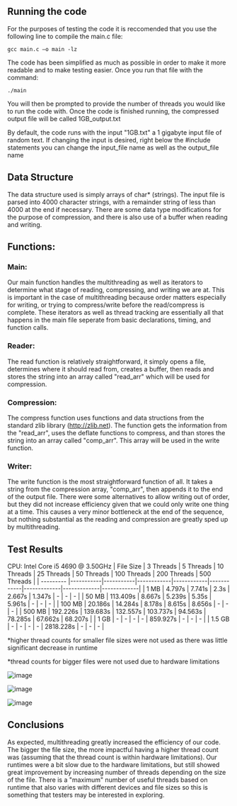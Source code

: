 ## Running the code
For the purposes of testing the code it is reccomended that you use the following line to compile the main.c file:

```gcc main.c –o main -lz```

The code has been simplified as much as possible in order to make it more readable and to make testing easier. 
Once you run that file with the command:

```./main```

You will then be prompted to provide the number of threads you would like to run the code with. Once the code is finished running, the compressed output file will be called 1GB_output.txt

By default, the code runs with the input "1GB.txt" a 1 gigabyte input file of random text. 
If changing the input is desired, right below the #include statements you can change the input_file name as well as the output_file name

## Data Structure
The data structure used is simply arrays of char* (strings). The input file is parsed into 4000 character strings, with a remainder string of less than 4000 at the end if necessary.
There are some data type modifications for the purpose of compression, and there is also use of a buffer when reading and writing. 

## Functions:
### Main:
Our main function handles the multithreading as well as iterators to determine what stage of reading, compressing, and writing we are at. This is important 
in the case of multithreading because order matters especially for writing, or trying to compress/write before the read/compress is complete.
These iterators as well as thread tracking are essentially all that happens in the main file seperate from basic declarations, timing, and function calls.
### Reader:
The read function is relatively straightforward, it simply opens a file, determines where it should read from, creates a buffer, then reads and stores the string into an array called "read_arr" which will be used for compression.
### Compression:
The compress function uses functions and data structions from the standard zlib library (http://zlib.net). The function gets the information from the "read_arr", uses the deflate functions to compress, and than stores the string into an array called "comp_arr". This array will be used in the write function.
### Writer:
The write function is the most straightforward function of all. It takes a string from the compression array, "comp_arr", then appends it to the end of the output file.
There were some alternatives to allow writing out of order, but they did not increase efficiency given that we could only write one thing at a time. 
This causes a very minor bottleneck at the end of the sequence, but nothing substantial as the reading and compression are greatly sped up by multithreading.


## Test Results
CPU: Intel Core i5 4690 @ 3.50GHz
| File Size | 3 Threads | 5 Threads | 10 Threads | 25 Threads | 50 Threads | 100 Threads | 200 Threads | 500 Threads |
| --------- |-----------|-----------|------------|------------|------------|-------------|-------------|-------------|
| 1 MB      | 4.797s    | 7.741s    | 2.3s       |  2.667s    | 1.347s     | -           | -           | -           |
| 50 MB     | 113.409s  | 8.667s    | 5.239s     |  5.35s     | 5.961s     | -           | -           | -           |
| 100 MB    | 20.186s	  | 14.284s	  | 8.178s	   |  8.615s    |	8.656s     | -           | -           | -           |
| 500 MB    | 192.226s	| 139.683s	| 132.557s	 |  103.737s	| 94.563s	   |  78.285s	   |  67.662s	   |  68.207s    |
| 1 GB      | -         | -         | -          | -          | 859.927s   | -           | -           | -           |
| 1.5 GB    | -         | -         | -          | -          | 2818.228s  | -           | -           | -           |

*higher thread counts for smaller file sizes were not used as there was little significant decrease in runtime

*thread counts for bigger files were not used due to hardware limitations

![image](https://user-images.githubusercontent.com/71051737/109592595-830d9a80-7add-11eb-9b77-edb1c293d2b2.png)

![image](https://user-images.githubusercontent.com/71051737/109592609-87d24e80-7add-11eb-87a7-dc4f5fd64eaf.png)

![image](https://user-images.githubusercontent.com/71051737/109592619-8bfe6c00-7add-11eb-9371-35ac425fbb69.png)

## Conclusions
As expected, multithreading greatly increased the efficiency of our code. The bigger the file size, the more impactful having a higher thread count was (assuming that the thread count is within hardware limitations). Our runtimes were a bit slow due to the hardware limitations, but still showed great improvement by increasing number of threads depending on the size of the file. There is a "maximum" number of useful threads based on runtime that also varies with different devices and file sizes so this is something that testers may be interested in exploring.
